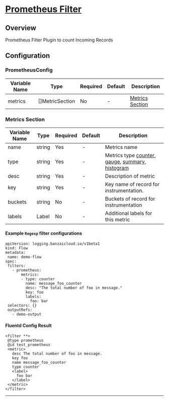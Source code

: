 # [Prometheus Filter](https://github.com/fluent/fluent-plugin-prometheus#prometheus-outputfilter-plugin)
## Overview
 Prometheus Filter Plugin to count Incoming Records

## Configuration
### PrometheusConfig
| Variable Name | Type | Required | Default | Description |
|---|---|---|---|---|
| metrics | []MetricSection | No | - | [Metrics Section](#Metrics-Section)<br> |
### Metrics Section
| Variable Name | Type | Required | Default | Description |
|---|---|---|---|---|
| name | string | Yes | - | Metrics name<br> |
| type | string | Yes | - | Metrics type [counter](https://github.com/fluent/fluent-plugin-prometheus#counter-type), [gauge](https://github.com/fluent/fluent-plugin-prometheus#gauge-type), [summary](https://github.com/fluent/fluent-plugin-prometheus#summary-type), [histogram](https://github.com/fluent/fluent-plugin-prometheus#histogram-type)<br> |
| desc | string | Yes | - | Description of metric<br> |
| key | string | Yes | - | Key name of record for instrumentation.<br> |
| buckets | string | No | - | Buckets of record for instrumentation<br> |
| labels | Label | No | - | Additional labels for this metric<br> |
 #### Example `Regexp` filter configurations
 ```
apiVersion: logging.banzaicloud.io/v1beta1
kind: Flow
metadata:
  name: demo-flow
spec:
  filters:
    - prometheus:
        metrics:
        - type: counter
          name: message_foo_counter
          desc: "The total number of foo in message."
          key: foo
          labels:
            foo: bar
  selectors: {}
  outputRefs:
    - demo-output
 ```

 #### Fluentd Config Result
 ```
<filter **>
  @type prometheus
  @id test_prometheus
  <metric>
    desc The total number of foo in message.
    key foo
    name message_foo_counter
    type counter
    <label>
      foo bar
    </label>
  </metric>
</filter>
 ```

---
